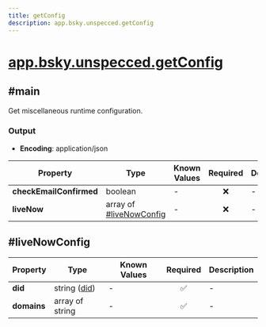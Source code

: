 ```yaml
---
title: getConfig
description: app.bsky.unspecced.getConfig
---
```


# [app.bsky.unspecced.getConfig](https://github.com/myConsciousness/atproto.dart/blob/main/lexicons/app/bsky/unspecced/getConfig.json)

## #main

Get miscellaneous runtime configuration.

### Output

- **Encoding**: application/json

| Property | Type | Known Values | Required | Description |
| --- | --- | --- | :---: | --- |
| **checkEmailConfirmed** | boolean | - | ❌ | - |
| **liveNow** | array of [#liveNowConfig](#livenowconfig) | - | ❌ | - |

## #liveNowConfig

| Property | Type | Known Values | Required | Description |
| --- | --- | --- | :---: | --- |
| **did** | string ([did](https://atproto.com/specs/did)) | - | ✅ | - |
| **domains** | array of string | - | ✅ | - |
